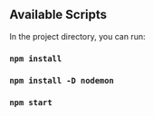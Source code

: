 ## Available Scripts

In the project directory, you can run:

### `npm install`
### `npm install -D nodemon`
### `npm start`
